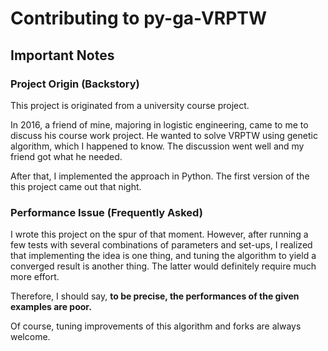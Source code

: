 # Contributing to py-ga-VRPTW
## Important Notes
### Project Origin (Backstory)
This project is originated from a university course project.

In 2016, a friend of mine, majoring in logistic engineering, came to me to discuss his course work project. He wanted to solve VRPTW using genetic algorithm, which I happened to know. The discussion went well and my friend got what he needed.

After that, I implemented the approach in Python. The first version of the this project came out that night.

### Performance Issue (Frequently Asked)
I wrote this project on the spur of that moment. However, after running a few tests with several combinations of parameters and set-ups, I realized that implementing the idea is one thing, and tuning the algorithm to yield a converged result is another thing. The latter would definitely require much more effort.

Therefore, I should say, **to be precise, the performances of the given examples are poor.**

Of course, tuning improvements of this algorithm and forks are always welcome.
